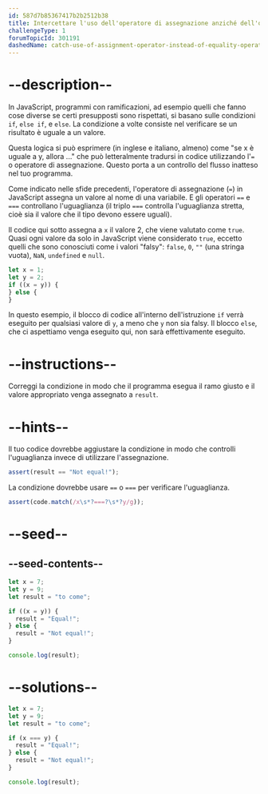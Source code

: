 ```yaml
---
id: 587d7b85367417b2b2512b38
title: Intercettare l'uso dell'operatore di assegnazione anziché dell'operatore di uguaglianza
challengeType: 1
forumTopicId: 301191
dashedName: catch-use-of-assignment-operator-instead-of-equality-operator
---
```


# --description--

In JavaScript, programmi con ramificazioni, ad esempio quelli che fanno cose diverse se certi presupposti sono rispettati, si basano sulle condizioni `if`, `else if`, e `else`. La condizione a volte consiste nel verificare se un risultato è uguale a un valore.

Questa logica si può esprimere (in inglese e italiano, almeno) come "se x è uguale a y, allora ..." che può letteralmente tradursi in codice utilizzando l'`=` o operatore di assegnazione. Questo porta a un controllo del flusso inatteso nel tuo programma.

Come indicato nelle sfide precedenti, l'operatore di assegnazione (`=`) in JavaScript assegna un valore al nome di una variabile. E gli operatori `==` e `===` controllano l'uguaglianza (il triplo `===` controlla l'uguaglianza stretta, cioè sia il valore che il tipo devono essere uguali).

Il codice qui sotto assegna a `x` il valore 2, che viene valutato come `true`. Quasi ogni valore da solo in JavaScript viene considerato `true`, eccetto quelli che sono conosciuti come i valori "falsy": `false`, `0`, `""` (una stringa vuota), `NaN`, `undefined` e `null`.

```js
let x = 1;
let y = 2;
if ((x = y)) {
} else {
}
```

In questo esempio, il blocco di codice all'interno dell'istruzione `if` verrà eseguito per qualsiasi valore di `y`, a meno che `y` non sia falsy. Il blocco `else`, che ci aspettiamo venga eseguito qui, non sarà effettivamente eseguito.

# --instructions--

Correggi la condizione in modo che il programma esegua il ramo giusto e il valore appropriato venga assegnato a `result`.

# --hints--

Il tuo codice dovrebbe aggiustare la condizione in modo che controlli l'uguaglianza invece di utilizzare l'assegnazione.

```js
assert(result == "Not equal!");
```

La condizione dovrebbe usare `==` o `===` per verificare l'uguaglianza.

```js
assert(code.match(/x\s*?===?\s*?y/g));
```

# --seed--

## --seed-contents--

```js
let x = 7;
let y = 9;
let result = "to come";

if ((x = y)) {
  result = "Equal!";
} else {
  result = "Not equal!";
}

console.log(result);
```

# --solutions--

```js
let x = 7;
let y = 9;
let result = "to come";

if (x === y) {
  result = "Equal!";
} else {
  result = "Not equal!";
}

console.log(result);
```
